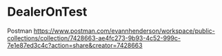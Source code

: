 # DealerOnTest

Postman
https://www.postman.com/evannhenderson/workspace/public-collections/collection/7428663-ae4fc273-9b93-4c52-999c-7e1e87ed3c4c?action=share&creator=7428663
